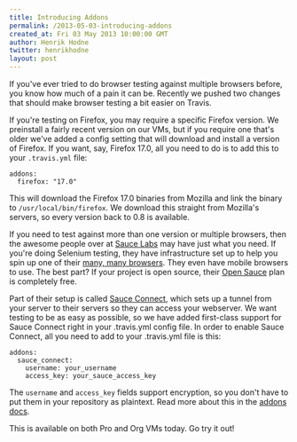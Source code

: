 ```yaml
---
title: Introducing Addons
permalink: /2013-05-03-introducing-addons
created_at: Fri 03 May 2013 10:00:00 GMT
author: Henrik Hodne
twitter: henrikhodne
layout: post
---
```


If you've ever tried to do browser testing against multiple browsers before,
you know how much of a pain it can be. Recently we pushed two changes that
should make browser testing a bit easier on Travis.

If you're testing on Firefox, you may require a specific Firefox version. We
preinstall a fairly recent version on our VMs, but if you require one that's
older we've added a config setting that will download and install a version of
Firefox. If you want, say, Firefox 17.0, all you need to do is to add this to
your `.travis.yml` file:

    addons:
      firefox: "17.0"

This will download the Firefox 17.0 binaries from Mozilla and link the binary to
`/usr/local/bin/firefox`. We download this straight from Mozilla's servers, so
every version back to 0.8 is available.

If you need to test against more than one version or multiple browsers, then
the awesome people over at [Sauce Labs][sauce-labs] may have just what you
need. If you're doing Selenium testing, they have infrastructure set up to help
you spin up one of their [many, many browsers][sauce-browsers]. They even have
mobile browsers to use. The best part? If your project is open source, their
[Open Sauce][open-sauce] plan is completely free.

Part of their setup is called [Sauce Connect][sauce-connect], which sets up a
tunnel from your server to their servers so they can access your webserver. We
want testing to be as easy as possible, so we have added first-class support
for Sauce Connect right in your .travis.yml config file. In order to enable
Sauce Connect, all you need to add to your .travis.yml file is this:

    addons:
      sauce_connect:
        username: your_username
        access_key: your_sauce_access_key

The `username` and `access_key` fields support encryption, so you don't have to
put them in your repository as plaintext. Read more about this in the
[addons docs][addons].

This is available on both Pro and Org VMs today. Go try it out!

[sauce-labs]: https://saucelabs.com
[sauce-browsers]: https://saucelabs.com/docs/browsers
[open-sauce]: https://saucelabs.com/signup/plan/OSS
[sauce-connect]: https://saucelabs.com/docs/connect
[addons]: /docs/user/addons/
